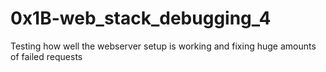 # 0x1B-web_stack_debugging_4

Testing how well the webserver setup is working and fixing huge amounts of failed requests
